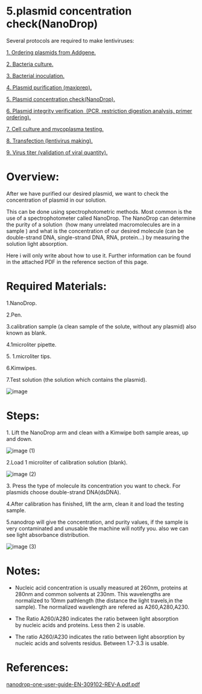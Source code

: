 5.plasmid concentration check(NanoDrop)
===========================================

Several protocols are required to make lentiviruses:

[1.  Ordering plasmids from Addgene.](https://github.com/NeuralSyntaxLab/lab-handbook/blob/main/Chemichals%2C%20Solutions%2C%20Dlutions%2C%20and%20Reagents/lentivirus%20production%20protocols/1.ordering%20plasmids%20from%20Addgene.md)
    
[2.  Bacteria culture.](https://github.com/NeuralSyntaxLab/lab-handbook/blob/main/Chemichals%2C%20Solutions%2C%20Dlutions%2C%20and%20Reagents/lentivirus%20production%20protocols/2.bacteria%20culture.md)
    
[3.  Bacterial inoculation.](https://github.com/NeuralSyntaxLab/lab-handbook/blob/main/Chemichals%2C%20Solutions%2C%20Dlutions%2C%20and%20Reagents/lentivirus%20production%20protocols/3.bacterial%20inoculation.md)
    
[4.  Plasmid purification (maxiprep).](https://github.com/NeuralSyntaxLab/lab-handbook/blob/main/Chemichals%2C%20Solutions%2C%20Dlutions%2C%20and%20Reagents/lentivirus%20production%20protocols/4.%20plasmid%20purification.md)
    
[5.  Plasmid concentration check(NanoDrop).](https://github.com/NeuralSyntaxLab/lab-handbook/blob/main/Chemichals%2C%20Solutions%2C%20Dlutions%2C%20and%20Reagents/lentivirus%20production%20protocols/5.%20plasmid%20concentration%20check.md)
    
[6.  Plasmid integrity verification  (PCR, restriction digestion analysis, primer ordering).](https://github.com/NeuralSyntaxLab/lab-handbook/blob/main/Chemichals%2C%20Solutions%2C%20Dlutions%2C%20and%20Reagents/lentivirus%20production%20protocols/6.plasmid%20integrity%20verification(sequencing).md)
    
[7.  Cell culture and mycoplasma testing.](https://github.com/NeuralSyntaxLab/lab-handbook/blob/main/Chemichals%2C%20Solutions%2C%20Dlutions%2C%20and%20Reagents/lentivirus%20production%20protocols/7.HEK%20293T%20cells%20split%20and%20maintenance.md)
    
[8. Transfection (lentivirus making).](https://github.com/NeuralSyntaxLab/lab-handbook/blob/main/Chemichals%2C%20Solutions%2C%20Dlutions%2C%20and%20Reagents/lentivirus%20production%20protocols/8.Transfection.md)
    
[9.  Virus titer (validation of viral quantity).](https://github.com/NeuralSyntaxLab/lab-handbook/blob/main/Chemichals,%20Solutions,%20Dlutions,%20and%20Reagents/lentivirus%20production%20protocols/9.virus%20titer%20(validation%20of%20viral%20quantity).md)
    

  

Overview:
=========

After we have purified our desired plasmid, we want to check the concentration of plasmid in our solution.

This can be done using spectrophotometric methods. Most common is the use of a spectrophotometer called NanoDrop. The NanoDrop can determine the purity of a solution  (how many unrelated macromolecules are in a sample ) and what is the concentration of our desired molecule (can be double-strand DNA, single-strand DNA, RNA, protein...) by measuring the solution light absorption. 

Here i will only write about how to use it. Further information can be found in the attached PDF in the reference section of this page.

Required Materials:
===================

1.NanoDrop.

2.Pen.

3.calibration sample (a clean sample of the solute, without any plasmid) also known as blank.

4.1microliter pipette.

5\. 1.microliter tips.

6.Kimwipes.

7.Test solution (the solution which contains the plasmid).

![image](https://user-images.githubusercontent.com/111876216/232505101-82021400-acea-46be-a70c-5be2bf6c9cd9.png)


Steps:
======

1\. Lift the NanoDrop arm and clean with a Kimwipe both sample areas, up and down.

![image (1)](https://user-images.githubusercontent.com/111876216/232287347-7bec76f5-3eb2-4312-8cfa-2f43588f11bb.png)


2.Load 1 microliter of calibration solution (blank).

![image (2)](https://user-images.githubusercontent.com/111876216/232287337-9e2b38dc-5ffa-4d52-9b91-5a3bf4269546.png)

3\. Press the type of molecule its concentration you want to check. For plasmids choose double-strand DNA(dsDNA).

4.After calibration has finished, lift the arm, clean it and load the testing sample.

5.nanodrop will give the concentration, and purity values, if the sample is very contaminated and unusable the machine will notify you. also we can see light absorbance distribution.

![image (3)](https://user-images.githubusercontent.com/111876216/232287321-778d5eec-9098-4656-b929-d9eebd76976d.png)


Notes:
======

* Nucleic acid concentration is usually measured at 260nm, proteins at 280nm and common solvents at 230nm. This wavelengths are normalized to 10mm pathlength (the distance the light travels,in the sample). The normalized wavelength are refered as A260,A280,A230.
    
* The Ratio A260/A280 indicates the ratio between light absorption by nucleic acids and proteins. Less then 2 is usable.
    
* The ratio A260/A230 indicates the ratio between light absorption by nucleic acids and solvents residus. Between 1.7-3.3 is usable.
    

References:
===========
[nanodrop-one-user-guide-EN-309102-REV-A.pdf.pdf](https://github.com/NeuralSyntaxLab/lab-handbook/files/11241698/nanodrop-one-user-guide-EN-309102-REV-A.pdf.pdf)
